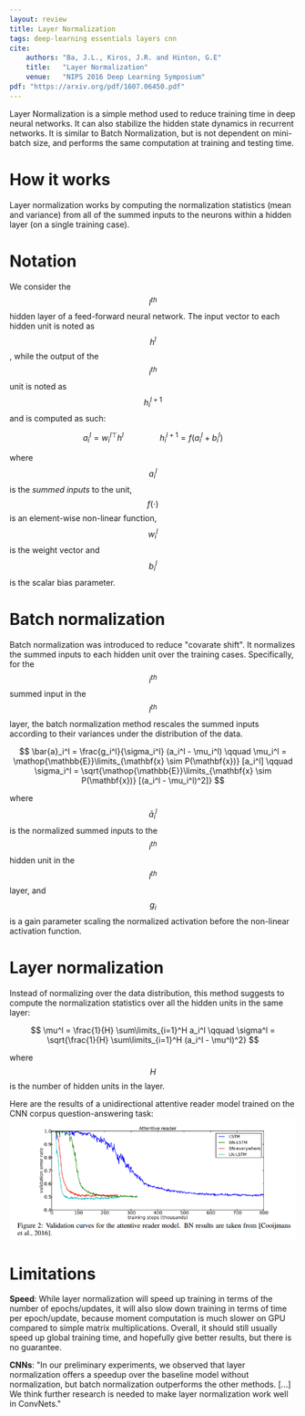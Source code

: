 ```yaml
---
layout: review
title: Layer Normalization
tags: deep-learning essentials layers cnn
cite:
    authors: "Ba, J.L., Kiros, J.R. and Hinton, G.E"
    title:   "Layer Normalization"
    venue:   "NIPS 2016 Deep Learning Symposium"
pdf: "https://arxiv.org/pdf/1607.06450.pdf"
---
```


Layer Normalization is a simple method used to reduce training time in deep neural networks. It can also stabilize the hidden state dynamics in recurrent networks. It is similar to Batch Normalization, but is not dependent on mini-batch size, and performs the same computation at training and testing time.


# How it works
Layer normalization works by computing the normalization statistics (mean and variance) from all of the summed inputs to the neurons within a hidden layer (on a single training case).

# Notation

We consider the $$l^{th}$$ hidden layer of a feed-forward neural network. The input vector to each hidden unit is noted as $$h^l$$, while the output of the $$i^{th}$$ unit is noted as $$h_i^{l+1}$$ and is computed as such:

$$ a_i^l = {w_i^l}^{\top} h^l  \qquad \qquad  h_i^{l+1} = f(a_i^l + b_i^l) $$

where $$a_i^l$$ is the *summed inputs* to the unit, $$f(\cdot)$$ is an element-wise non-linear function, $$w_i^l$$ is the weight vector and $$b_i^l$$ is the scalar bias parameter.

# Batch normalization

Batch normalization was introduced to reduce "covarate shift". It normalizes the summed inputs to each hidden unit over the training cases. Specifically, for the $$i^{th}$$ summed input in the $$l^{th}$$ layer, the batch normalization method rescales the summed inputs according to their variances under the distribution of the data.

$$ \bar{a}_i^l = \frac{g_i^l}{\sigma_i^l} (a_i^l - \mu_i^l)  \qquad 
	\mu_i^l = \mathop{\mathbb{E}}\limits_{\mathbf{x} \sim P(\mathbf{x})} [a_i^l]  \qquad 
	\sigma_i^l = \sqrt{\mathop{\mathbb{E}}\limits_{\mathbf{x} \sim P(\mathbf{x})} [(a_i^l - \mu_i^l)^2]} $$

where $$\bar{a}_i^l$$ is the normalized summed inputs to the $$i^{th}$$ hidden unit in the $$l^{th}$$ layer, and $$g_i$$ is a gain parameter scaling the normalized activation before the non-linear activation function.

# Layer normalization

Instead of normalizing over the data distribution, this method suggests to compute the normalization statistics over all the hidden units in the same layer:

$$ \mu^l = \frac{1}{H} \sum\limits_{i=1}^H a_i^l  \qquad  \sigma^l = \sqrt{\frac{1}{H} \sum\limits_{i=1}^H (a_i^l - \mu^l)^2} $$

where $$H$$ is the number of hidden units in the layer.

Here are the results of a unidirectional attentive reader model trained on the CNN corpus question-answering task: 
![](/deep-learning/images/layer-normalization/layer_norm_fig2.png)


# Limitations
**Speed**: While layer normalization will speed up training in terms of the number of epochs/updates, it will also slow down training in terms of time per epoch/update, because moment computation is much slower on GPU compared to simple matrix multiplications. Overall, it should still usually speed up global training time, and hopefully give better results, but there is no guarantee.

**CNNs**: "In our preliminary experiments, we observed that layer normalization offers a speedup over the baseline model without normalization, but batch normalization outperforms the other methods. [...] We think further research is needed to make layer normalization work well in ConvNets."
